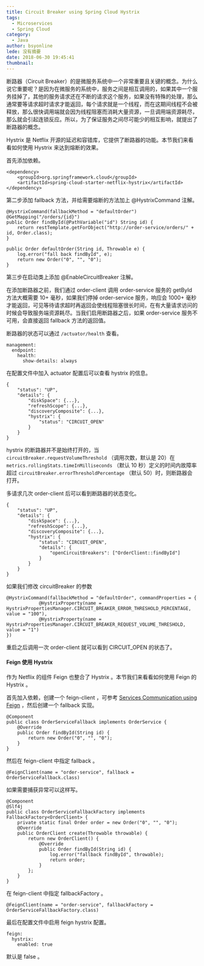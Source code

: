 ```yaml
---
title: Circuit Breaker using Spring Cloud Hystrix
tags:
  - Microservices
  - Spring Cloud
category:
  - Java
author: bsyonline
lede: 没有摘要
date: 2018-06-30 19:45:41
thumbnail:
---
```




断路器（Circuit Breaker）的是微服务系统中一个非常重要且关键的概念。为什么说它重要呢？是因为在微服务的系统中，服务之间是相互调用的，如果其中一个服务挂掉了，其他的服务请求还在不断的请求这个服务，如果没有特殊的处理，那么通常要等请求超时请求才能返回，每个请求就是一个线程，而在这期间线程不会被释放，那么很快调用端就会因为线程阻塞而消耗大量资源，一旦调用端资源耗尽，那么就会引起连锁反应。所以，为了保证服务之间尽可能少的相互影响，就提出了断路器的概念。

Hystrix 是 Netflix 开源的延迟和容错库，它提供了断路器的功能。本节我们来看看如何使用 Hystrix 来达到熔断的效果。

首先添加依赖。

```
<dependency>
    <groupId>org.springframework.cloud</groupId>
    <artifactId>spring-cloud-starter-netflix-hystrix</artifactId>
</dependency>
```

第二步添加 fallback 方法，并给需要熔断的方法加上 @HystrixCommand 注解。

```
@HystrixCommand(fallbackMethod = "defaultOrder")
@GetMapping("/orders/{id}")
public Order findById(@PathVariable("id") String id) {
	return restTemplate.getForObject("http://order-service/orders/" + id, Order.class);
}

public Order defaultOrder(String id, Throwable e) {
	log.error("fall back findById", e);
	return new Order("0", "", "0");
}
```

第三步在启动类上添加 @EnableCircuitBreaker 注解。

在添加断路器之前，我们通过 order-client 调用 order-service 服务的 getById 方法大概需要 10+ 毫秒，如果我们停掉 order-service 服务，响应会 1000+ 毫秒才能返回，可见等待请求超时再返回会使线程阻塞很长时间，在有大量请求访问的时候会导致服务端资源耗尽。当我们启用断路器之后，如果 order-service 服务不可用，会直接返回 fallback 方法的返回值。

断路器的状态可以通过 `/actuator/health` 查看。

```
management:
  endpoint:
    health:
      show-details: always
```

在配置文件中加入 actuator 配置后可以查看 hystrix 的信息。

```
{
	"status": "UP",
	"details": {
		"diskSpace": {...},
		"refreshScope": {...},
		"discoveryComposite": {...},
		"hystrix": {
			"status": "CIRCUIT_OPEN"
		}
	}
}
```

hystrix 的断路器并不是始终打开的，当 `circuitBreaker.requestVolumeThreshold` （调用次数，默认是 20）在 `metrics.rollingStats.timeInMilliseconds` （默认 10 秒）定义的时间内故障率超过 `circuitBreaker.errorThresholdPercentage` （默认 50）时，则断路器会打开。

多请求几次 order-client 后可以看到断路器的状态变化。

```
{
	"status": "UP",
	"details": {
		"diskSpace": {...},
		"refreshScope": {...},
		"discoveryComposite": {...},
		"hystrix": {
			"status": "CIRCUIT_OPEN",
			"details": {
				"openCircuitBreakers": ["OrderClient::findById"]
			}
		}
	}
}
```

如果我们修改 circuitBreaker 的参数

```
@HystrixCommand(fallbackMethod = "defaultOrder", commandProperties = {
            @HystrixProperty(name = HystrixPropertiesManager.CIRCUIT_BREAKER_ERROR_THRESHOLD_PERCENTAGE, value = "100"),
            @HystrixProperty(name = HystrixPropertiesManager.CIRCUIT_BREAKER_REQUEST_VOLUME_THRESHOLD, value = "1")
})
```

重启之后调用一次 order-client 就可以看到 CIRCUIT_OPEN 的状态了。

#### Feign 使用 Hystrix

作为 Netflix 的组件 Feign 也整合了 Hystrix 。本节我们来看看如何使用 Feign 的 Hystrix 。

首先加入依赖，创建一个 feign-client ，可参考 [Services Communication using Feign](../../../../2018/06/20/services-communication-using-feign/) ，然后创建一个 fallback 实现。

```
@Component
public class OrderServiceFallback implements OrderService {
    @Override
    public Order findById(String id) {
        return new Order("0", "", "0");
    }
}
```

然后在 feign-client 中指定 fallback 。

```
@FeignClient(name = "order-service", fallback = OrderServiceFallback.class)
```

如果需要捕获异常可以这样写。

```
@Component
@Slf4j
public class OrderServiceFallbackFactory implements FallbackFactory<OrderClient> {
    private static final Order order = new Order("0", "", "0");
    @Override
    public OrderClient create(Throwable throwable) {
        return new OrderClient() {
            @Override
            public Order findById(String id) {
                log.error("fallback findById", throwable);
                return order;
            }
        };
    }
}
```

在 feign-client 中指定 fallbackFactory 。

```
@FeignClient(name = "order-service", fallbackFactory = OrderServiceFallbackFactory.class)
```

最后在配置文件中启用 feign hystrix 配置。

```
feign:
  hystrix:
    enabled: true
```

默认是 false 。

